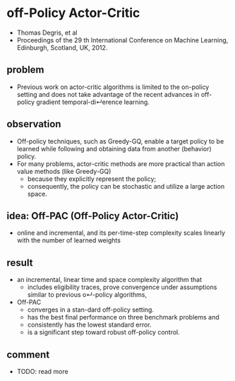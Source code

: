 # off-Policy Actor-Critic
* Thomas Degris, et al
* Proceedings of the 29 th International Conference on Machine Learning, Edinburgh, Scotland, UK, 2012.

## problem
* Previous work on actor-critic algorithms is limited to the on-policy setting and
  does not take advantage of the recent advances in off-policy gradient temporal-di↵erence learning.

## observation
* Off-policy techniques, such as Greedy-GQ, enable a target policy to be learned while
  following and obtaining data from another (behavior) policy.
* For many problems, actor-critic methods are more practical than action value methods (like Greedy-GQ)
  * because they explicitly represent the policy;
  * consequently, the policy can be stochastic and utilize a large action space.

## idea:  Off-PAC (Off-Policy Actor-Critic)
* online and incremental, and its per-time-step complexity scales linearly
  with the number of learned weights

## result
* an incremental, linear time and space complexity algorithm that
  * includes eligibility traces, prove convergence under assumptions
    similar to previous o↵-policy algorithms,
* Off-PAC
  * converges in a stan-dard off-policy setting.
  * has the best final performance on three benchmark problems and
  * consistently has the lowest standard error.
  * is a significant step toward robust off-policy control.

## comment
* TODO: read more
